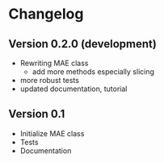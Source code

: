 # Changelog

## Version 0.2.0 (development)

- Rewriting MAE class
  - add more methods especially slicing
- more robust tests
- updated documentation, tutorial

## Version 0.1

- Initialize MAE class
- Tests
- Documentation
